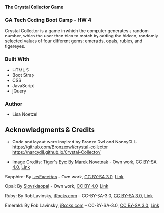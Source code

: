  
**The Crystal Collector Game**

### GA Tech Coding Boot Camp - HW 4

Crystal Collector is a game in which the computer generates a random number, which the user then tries to match by adding the hidden, randomly selected values of four different gems: emeralds, opals, rubies, and tigereyes.  

### Built With

* HTML 5 
* Boot Strap 
* CSS
* JavaScript
* jQuery 

### Author

* Lisa Noetzel

## Acknowledgments & Credits

* Code and layout were inspired by Bronze Owl and NancyDLL.
https://github.com/Bronzeowl/crystal-collector
https://nancydll.github.io/Crystal-Collector/

* Image Credits:
Tiger's Eye: 
By <a href="//commons.wikimedia.org/w/index.php?title=User:Marek_Novotnak&amp;action=edit&amp;redlink=1" class="new" title="User:Marek Novotnak (page does not exist)">Marek Novotnak</a> - <span class="int-own-work" lang="en">Own work</span>, <a href="https://creativecommons.org/licenses/by-sa/4.0" title="Creative Commons Attribution-Share Alike 4.0">CC BY-SA 4.0</a>, <a href="https://commons.wikimedia.org/w/index.php?curid=9099863">Link</a>

Sapphire:
By <a href="//commons.wikimedia.org/w/index.php?title=User:LesFacettes&amp;action=edit&amp;redlink=1" class="new" title="User:LesFacettes (page does not exist)">LesFacettes</a> - <span class="int-own-work" lang="en">Own work</span>, <a href="https://creativecommons.org/licenses/by-sa/3.0" title="Creative Commons Attribution-Share Alike 3.0">CC BY-SA 3.0</a>, <a href="https://commons.wikimedia.org/w/index.php?curid=17266322">Link</a>

Opal:
By <a href="//commons.wikimedia.org/w/index.php?title=User:Slovakiaopal&amp;action=edit&amp;redlink=1" class="new" title="User:Slovakiaopal (page does not exist)">Slovakiaopal</a> - <span class="int-own-work" lang="en">Own work</span>, <a href="https://creativecommons.org/licenses/by/4.0" title="Creative Commons Attribution 4.0">CC BY 4.0</a>, <a href="https://commons.wikimedia.org/w/index.php?curid=54516823">Link</a>

Ruby:
By Rob Lavinsky, <a rel="nofollow" class="external text" href="http://www.irocks.com/">iRocks.com</a> – CC-BY-SA-3.0, <a href="https://creativecommons.org/licenses/by-sa/3.0" title="Creative Commons Attribution-Share Alike 3.0">CC BY-SA 3.0</a>, <a href="https://commons.wikimedia.org/w/index.php?curid=10474216">Link</a>

Emerald:
By Rob Lavinsky, <a rel="nofollow" class="external text" href="http://www.irocks.com/">iRocks.com</a> – CC-BY-SA-3.0, <a href="https://creativecommons.org/licenses/by-sa/3.0" title="Creative Commons Attribution-Share Alike 3.0">CC BY-SA 3.0</a>, <a href="https://commons.wikimedia.org/w/index.php?curid=10474216">Link</a>
